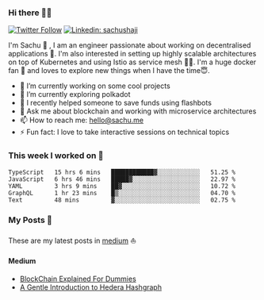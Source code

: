 ### Hi there 👋✨

[![Twitter Follow](https://img.shields.io/twitter/follow/sachu_abraham?label=Follow)](https://twitter.com/sachu_abraham)
[![Linkedin: sachushaji](https://img.shields.io/badge/-Sachu%20Shaji-blue?style=flat-square&logo=Linkedin&logoColor=white&link=https://www.linkedin.com/in/sachushaji/)](https://www.linkedin.com/in/sachushaji/)


I'm Sachu 🙋 , I am an engineer passionate about working on decentralised applications 💪. I'm also interested in setting up highly scalable architectures on top of Kubernetes and using Istio as service mesh 🎉🎉. I'm a huge docker fan 🐳 and loves to explore new things when I have the time😇.

- 🔭 I’m currently working on some cool projects
- 🌱 I’m currently exploring polkadot
- 🤖 I recently helped someone to save funds using flashbots
- 💬 Ask me about blockchain and working with microservice architectures
- 📫 How to reach me: hello@sachu.me
- ⚡ Fun fact: I love to take interactive sessions on technical topics

### This week I worked on 👷
<!--START_SECTION:waka-->
```text
TypeScript   15 hrs 6 mins   ████████████▓░░░░░░░░░░░░   51.25 % 
JavaScript   6 hrs 46 mins   █████▓░░░░░░░░░░░░░░░░░░░   22.97 % 
YAML         3 hrs 9 mins    ██▓░░░░░░░░░░░░░░░░░░░░░░   10.72 % 
GraphQL      1 hr 23 mins    █▒░░░░░░░░░░░░░░░░░░░░░░░   04.70 % 
Text         48 mins         ▓░░░░░░░░░░░░░░░░░░░░░░░░   02.75 % 
```
<!--END_SECTION:waka-->

### My Posts 🚩

These are my latest posts in [medium](https://medium.com) ⛵

#### Medium

<!-- MEDIUM:START -->
- [BlockChain Explained For Dummies](https://medium.com/@sachushajiabraham/blockchain-explained-for-dummies-f0979f065f00?source=rss-780edabaf7e0------2)
- [A Gentle Introduction to Hedera Hashgraph](https://medium.com/@sachushajiabraham/a-gentle-introduction-to-hedera-hashgraph-c89cd665ddbb?source=rss-780edabaf7e0------2)
<!-- MEDIUM:END -->
